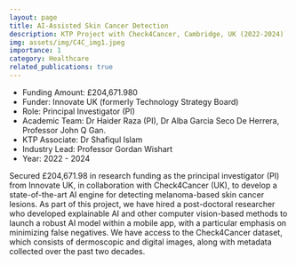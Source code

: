 ```yaml
---
layout: page
title: AI-Assisted Skin Cancer Detection 
description: KTP Project with Check4Cancer, Cambridge, UK (2022-2024)
img: assets/img/C4C_img1.jpeg
importance: 1
category: Healthcare
related_publications: true
---
```


* Funding Amount: £204,671.980 <br/>
* Funder: Innovate UK (formerly Technology Strategy Board) <br/>
* Role: Principal Investigator (PI) <br/>
* Academic Team: Dr Haider Raza (PI), Dr Alba Garcia Seco De Herrera, Professor John Q Gan.
* KTP Associate: Dr Shafiqul Islam<br/>
* Industry Lead: Professor Gordan Wishart<br/>
* Year: 2022 - 2024

Secured £204,671.98 in research funding as the principal investigator (PI) from Innovate UK, in collaboration with Check4Cancer (UK), to develop a state-of-the-art AI engine for detecting melanoma-based skin cancer lesions. As part of this project, we have hired a post-doctoral researcher who developed explainable AI and other computer vision-based methods to launch a robust AI model within a mobile app, with a particular emphasis on minimizing false negatives. We have access to the Check4Cancer dataset, which consists of dermoscopic and digital images, along with metadata collected over the past two decades.